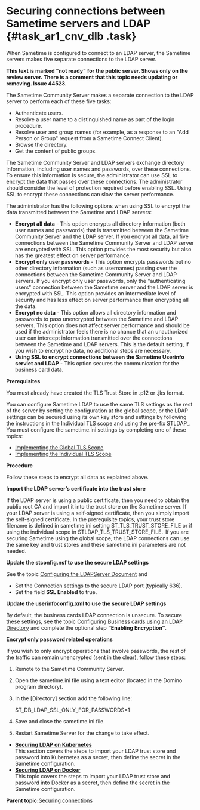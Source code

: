 # Securing connections between Sametime servers and LDAP {#task_ar1_cnv_dlb .task}

When Sametime is configured to connect to an LDAP server, the Sametime servers makes five separate connections to the LDAP server.

**This text is marked "not ready" for the public server. Shows only on the review server. There is a comment that this topic needs updating or removing. Issue 44523.**

The Sametime Community Server makes a separate connection to the LDAP server to perform each of these five tasks:

-   Authenticate users.
-   Resolve a user name to a distinguished name as part of the login procedure.
-   Resolve user and group names \(for example, as a response to an "Add Person or Group" request from a Sametime Connect Client\).
-   Browse the directory.
-   Get the content of public groups.

The Sametime Community Server and LDAP servers exchange directory information, including user names and passwords, over these connections. To ensure this information is secure, the administrator can use SSL to encrypt the data that passes over these connections. The administrator should consider the level of protection required before enabling SSL. Using SSL to encrypt these connections can slow the server performance. 

The administrator has the following options when using SSL to encrypt the data transmitted between the Sametime and LDAP servers:

-   **Encrypt all data** - This option encrypts all directory information \(both user names and passwords\) that is transmitted between the Sametime Community Server and the LDAP server. If you encrypt all data, all five connections between the Sametime Community Server and LDAP server are encrypted with SSL. This option provides the most security but also has the greatest effect on server performance.
-   **Encrypt only user passwords** - This option encrypts passwords but no other directory information \(such as usernames\) passing over the connections between the Sametime Community Server and LDAP servers. If you encrypt only user passwords, only the "authenticating users" connection between the Sametime server and the LDAP server is encrypted with SSL. This option provides an intermediate level of security and has less effect on server performance than encrypting all the data.
-   **Encrypt no data** - This option allows all directory information and passwords to pass unencrypted between the Sametime and LDAP servers. This option does not affect server performance and should be used if the administrator feels there is no chance that an unauthorized user can intercept information transmitted over the connections between the Sametime and LDAP servers. This is the default setting, if you wish to encrypt no data, no additional steps are necessary. 
-   **Using SSL to encrypt connections between the Sametime Userinfo servlet and LDAP** - This option secures the communication for the business card data.

**Prerequisites**

You must already have created the TLS Trust Store in .p12 or .jks format. 

You can configure Sametime LDAP to use the same TLS settings as the rest of the server by setting the configuration at the global scope, or the LDAP settings can be secured using its own key store and settings by following the instructions in the Individual TLS scope and using the pre-fix STLDAP\_.   You must configure the sametime.ini settings by completing one of these topics: 

-   [Implementing the Global TLS Scope](implement_tls_configuration.md)
-   [Implementing the Individual TLS Scope](implement_tls_configuration_individual.md)

**Procedure**

Follow these steps to encrypt all data as explained above.

**Import the LDAP server’s certificate into the trust store**

If the LDAP server is using a public certificate, then you need to obtain the public root CA and import it into the trust store on the Sametime server. If your LDAP server is using a self-signed certificate, then you simply import the self-signed certificate. In the prerequisite topics, your trust store filename is defined in sametime.ini setting ST\_TLS\_TRUST\_STORE\_FILE or if using the individual scope in STLDAP\_TLS\_TRUST\_STORE\_FILE.  If you are securing Sametime using the global scope, the LDAP connections can use the same key and trust stores and these sametime.ini parameters are not needed.

**Update the stconfig.nsf to use the secure LDAP settings**

See the topic [Configuring the LDAPServer Document](configuring_ldap_server_document.md) and

-   Set the Connection settings to the secure LDAP port \(typically 636\).
-   Set the field **SSL Enabled** to true.

**Update the userinfoconfig.xml to use the secure LDAP settings**

By default, the business cards LDAP connection is unsecure. To secure these settings, see the topic [Configuring Business cards using an LDAP Directory](config_buscard.md) and complete the optional step **“Enabling Encryption”**.

**Encrypt only password related operations**

If you wish to only encrypt operations that involve passwords, the rest of the traffic can remain unencrypted \(sent in the clear\), follow these steps:

1.  Remote to the Sametime Community Server.
2.  Open the sametime.ini file using a text editor \(located in the Domino program directory\).
3.  In the \[Directory\] section add the following line:

    ST\_DB\_LDAP\_SSL\_ONLY\_FOR\_PASSWORDS=1

4.  Save and close the sametime.ini file.
5.  Restart Sametime Server for the change to take effect.

-   **[Securing LDAP on Kubernetes](securing_ldap_kubernetes.md)**  
This section covers the steps to import your LDAP trust store and password into Kubernetes as a secret, then define the secret in the Sametime configuration.
-   **[Securing LDAP on Docker](securing_ldap_docker.md)**  
This topic covers the steps to import your LDAP trust store and password into Docker as a secret, then define the secret in the Sametime configuration.

**Parent topic:**[Securing connections](securing_connections.md)

